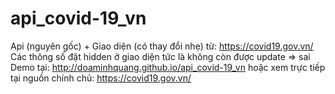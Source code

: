 # api_covid-19_vn
Api (nguyên gốc) + Giao diện (có thay đổi nhẹ) từ: https://covid19.gov.vn/ <br>
Các thông số đặt hidden ở giao diện tức là không còn được update => sai <br>
Demo tại: http://doaminhquang.github.io/api_covid-19_vn hoặc xem trực tiếp tại nguồn chính chủ: https://covid19.gov.vn/
